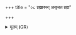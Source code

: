 +++
title = "०८ ब्रह्मास्थ्य् असृजत ब्रह्म"

+++
<details><summary>मूलम् (GR)</summary>

ब्रह्मास्थ्य् असृजत  
ब्रह्म मांसं सम् अभरत् ।  
ब्रह्म त्वचं च लोम च  
ब्रह्म रूपं सम् ऐरयत् ॥
</details>